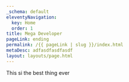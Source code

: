 ```yaml
---
_schema: default
eleventyNavigation:
  key: Home
  order: 1
title: Mega Developer
pageLink: ending
permalink: /{{ pageLink | slug }}/index.html
metaDesc: adfasdfasdfasdf
layout: layouts/page.html
---
```

This si the best thing ever